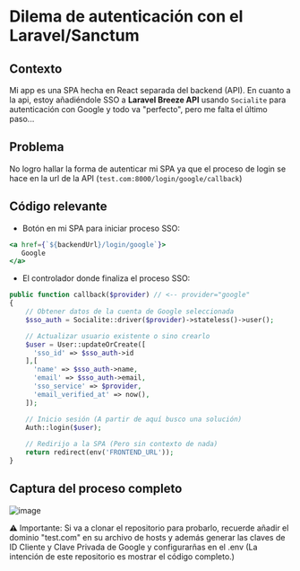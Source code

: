 # Dilema de autenticación con el Laravel/Sanctum

## Contexto

Mi app es una SPA hecha en React separada del backend (API). En cuanto a la api, estoy añadiéndole SSO a **Laravel Breeze API** usando `Socialite` para autenticación con Google y todo va "perfecto", pero me falta el último paso...

## Problema

No logro hallar la forma de autenticar mi SPA ya que el proceso de login se hace en la url de la API (`test.com:8000/login/google/callback`)

## Código relevante

- Botón en mi SPA para iniciar proceso SSO:

```jsx
<a href={`${backendUrl}/login/google`}>
   Google
</a>
```

- El controlador donde finaliza el proceso SSO:

```php
public function callback($provider) // <-- provider="google"
{
    // Obtener datos de la cuenta de Google seleccionada
    $sso_auth = Socialite::driver($provider)->stateless()->user();

    // Actualizar usuario existente o sino crearlo
    $user = User::updateOrCreate([
      'sso_id' => $sso_auth->id
    ],[
      'name' => $sso_auth->name,
      'email' => $sso_auth->email,
      'sso_service' => $provider,
      'email_verified_at' => now(),
    ]);

    // Inicio sesión (A partir de aquí busco una solución)
    Auth::login($user);
  
    // Redirijo a la SPA (Pero sin contexto de nada)    
    return redirect(env('FRONTEND_URL'));
}
```

## Captura del proceso completo
![image](https://github.com/soyluisarrieta/sanctum-problem/assets/88900534/5411caee-4add-4eb3-9ad4-47f26c926d21)


⚠ Importante: Si va a clonar el repositorio para probarlo, recuerde añadir el dominio "test.com" en su archivo de hosts y además generar las claves de ID Cliente y Clave Privada de Google y configurarñas en el .env (La intención de este repositorio es mostrar el código completo.)
